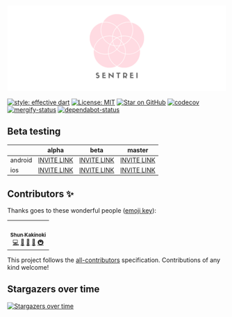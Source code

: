 <p align="center">
  <img src="assets/banner.png">
</p>

<!-- prettier-ignore-start -->
[![style: effective dart](https://img.shields.io/badge/style-effective_dart-40c4ff.svg)](https://github.com/tenhobi/effective_dart)
[![License: MIT](https://img.shields.io/badge/license-MIT-purple.svg)](https://opensource.org/licenses/MIT)
[![Star on GitHub](https://img.shields.io/github/stars/sentrei/sentrei.svg?style=flat&logo=github&colorB=deeppink&label=stars)](https://github.com/sentrei/sentrei)
[![codecov](https://codecov.io/gh/sentrei/sentrei/branch/master/graph/badge.svg)](https://codecov.io/gh/sentrei/sentrei)
[![mergify-status](mergify-status)](https://img.shields.io/endpoint.svg?url=https://gh.mergify.io/badges/sentrei/sentrei&style=flat)
[![dependabot-status](dependabot-status)](https://api.dependabot.com/badges/status?host=github&repo=sentrei/sentrei)
<!-- prettier-ignore-end -->

## Beta testing

|         | alpha                                                          | beta                                                           | master                                                         |
| ------- | -------------------------------------------------------------- | -------------------------------------------------------------- | -------------------------------------------------------------- |
| android | [INVITE LINK](https://appdistribution.firebase.dev/i/dfq8XRGe) | [INVITE LINK](https://appdistribution.firebase.dev/i/hReUCAJq) | [INVITE LINK](https://appdistribution.firebase.dev/i/sXwACykq) |
| ios     | [INVITE LINK](https://appdistribution.firebase.dev/i/QxDsYNoB) | [INVITE LINK](https://appdistribution.firebase.dev/i/NbqaJdfa) | [INVITE LINK](https://appdistribution.firebase.dev/i/bNpuzTfZ) |

## Contributors ✨

Thanks goes to these wonderful people ([emoji key](https://allcontributors.org/docs/en/emoji-key)):

<!-- ALL-CONTRIBUTORS-LIST:START - Do not remove or modify this section -->
<!-- prettier-ignore-start -->
<!-- markdownlint-disable -->
<table>
  <tr>
    <td align="center"><a href="https://www.shunkakinoki.com/"><img src="https://avatars0.githubusercontent.com/u/39187513?v=4" width="100px;" alt=""/><br /><sub><b>Shun Kakinoki</b></sub></a><br /><a href="https://github.com/sentrei/sentrei/commits?author=shunkakinoki" title="Code">💻</a> <a href="#projectManagement-shunkakinoki" title="Project Management">📆</a> <a href="#ideas-shunkakinoki" title="Ideas, Planning, & Feedback">🤔</a> <a href="#business-shunkakinoki" title="Business development">💼</a> <a href="#infra-shunkakinoki" title="Infrastructure (Hosting, Build-Tools, etc)">🚇</a></td>
  </tr>
</table>

<!-- markdownlint-enable -->
<!-- prettier-ignore-end -->
<!-- ALL-CONTRIBUTORS-LIST:END -->

This project follows the [all-contributors](https://github.com/all-contributors/all-contributors) specification. Contributions of any kind welcome!

## Stargazers over time

[![Stargazers over time](https://starchart.cc/sentrei/sentrei.svg)](https://starchart.cc/sentrei/sentrei)

